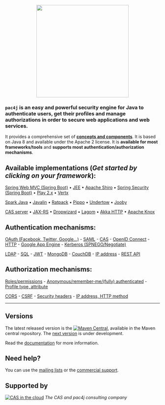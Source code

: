 <p align="center">
  <img src="https://pac4j.github.io/pac4j/img/logo.png" width="300" />
</p>

### `pac4j` is an easy and powerful security engine for Java to authenticate users, get their profiles and manage authorizations in order to secure web applications and web services.

It provides a comprehensive set of [**concepts and components**](https://www.pac4j.org/docs/main-concepts-and-components.html). It is based on Java 8 and available under the Apache 2 license. It is **available for most frameworks/tools** and **supports most authentication/authorization mechanisms**.

## Available implementations (*Get started by clicking on your framework*):

[Spring Web MVC (Spring Boot)](https://github.com/pac4j/spring-webmvc-pac4j)
&bull; [JEE](https://github.com/pac4j/j2e-pac4j)
&bull; [Apache Shiro](https://github.com/bujiio/buji-pac4j)
&bull; [Spring Security (Spring Boot)](https://github.com/pac4j/spring-security-pac4j)
&bull; [Play 2.x](https://github.com/pac4j/play-pac4j)
&bull; [Vertx](https://github.com/pac4j/vertx-pac4j)

[Spark Java](https://github.com/pac4j/spark-pac4j)
&bull; [Javalin](https://github.com/pac4j/javalin-pac4j)
&bull; [Ratpack](http://ratpack.io/manual/current/pac4j.html#pac4j)
&bull; [Pippo](http://www.pippo.ro/doc/security.html#pac4j-integration)
&bull; [Undertow](https://github.com/pac4j/undertow-pac4j)
&bull; [Jooby](https://jooby.io/modules/pac4j)

[CAS server](https://apereo.github.io/cas/6.2.x/integration/Delegate-Authentication.html)
&bull; [JAX-RS](https://github.com/pac4j/jax-rs-pac4j)
&bull; [Dropwizard](https://github.com/pac4j/dropwizard-pac4j)
&bull; [Lagom](https://github.com/pac4j/lagom-pac4j)
&bull; [Akka HTTP](https://github.com/StackVista/akka-http-pac4j)
&bull; [Apache Knox](http://knox.apache.org/books/knox-1-1-0/user-guide.html#Pac4j+Provider+-+CAS+/+OAuth+/+SAML+/+OpenID+Connect)

## Authentication mechanisms:

[OAuth (Facebook, Twitter, Google...)](https://www.pac4j.org/docs/clients/oauth.html) - [SAML](https://www.pac4j.org/docs/clients/saml.html) - [CAS](https://www.pac4j.org/docs/clients/cas.html) - [OpenID Connect](https://www.pac4j.org/docs/clients/openid-connect.html) - [HTTP](https://www.pac4j.org/docs/clients/http.html) - [Google App Engine](https://www.pac4j.org/docs/clients/google-app-engine.html) - [Kerberos (SPNEGO/Negotiate)](https://www.pac4j.org/docs/clients/kerberos.html)

[LDAP](https://www.pac4j.org/docs/authenticators/ldap.html) - [SQL](https://www.pac4j.org/docs/authenticators/sql.html) - [JWT](https://www.pac4j.org/docs/authenticators/jwt.html) - [MongoDB](https://www.pac4j.org/docs/authenticators/mongodb.html) - [CouchDB](https://www.pac4j.org/docs/authenticators/couchdb.html) - [IP address](https://www.pac4j.org/docs/authenticators/ip.html) - [REST API](https://www.pac4j.org/docs/authenticators/rest.html)

## Authorization mechanisms:

[Roles/permissions](https://www.pac4j.org/docs/authorizers/profile-authorizers.html#roles--permissions) - [Anonymous/remember-me/(fully) authenticated](https://www.pac4j.org/docs/authorizers/profile-authorizers.html#authentication-levels) - [Profile type, attribute](https://www.pac4j.org/docs/authorizers/profile-authorizers.html#others)

[CORS](https://www.pac4j.org/docs/authorizers/web-authorizers.html#cors) - [CSRF](https://www.pac4j.org/docs/authorizers/web-authorizers.html#csrf) - [Security headers](https://www.pac4j.org/docs/authorizers/web-authorizers.html#security-headers) - [IP address, HTTP method](https://www.pac4j.org/docs/authorizers/web-authorizers.html#others)

---

## Versions


The latest released version is the [![Maven Central](https://maven-badges.herokuapp.com/maven-central/org.pac4j/pac4j/badge.svg?style=flat)](https://maven-badges.herokuapp.com/maven-central/org.pac4j/pac4j), available in the Maven central repository.
The [next version](https://www.pac4j.org/docs/next-version.html) is under development.

Read the [documentation](https://www.pac4j.org/docs/index.html) for more information.


## Need help?

You can use the [mailing lists](https://www.pac4j.org/mailing-lists.html) or the [commercial support](https://www.pac4j.org/commercial-support.html).


## Supported by

[![CAS in the cloud](https://www.pac4j.org/img/logo-casinthecloud.png)](https://www.casinthecloud.com) *The CAS and pac4j consulting company*
